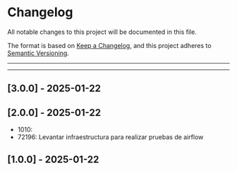 # Changelog
All notable changes to this project will be documented in this file.

The format is based on [Keep a Changelog](https://keepachangelog.com/en/1.0.0/),
and this project adheres to [Semantic Versioning](https://semver.org/spec/v2.0.0.html).

---
---

## [3.0.0] - 2025-01-22

## [2.0.0] - 2025-01-22
- 1010: 
- 72196: Levantar infraestructura para realizar pruebas de airflow

## [1.0.0] - 2025-01-22
